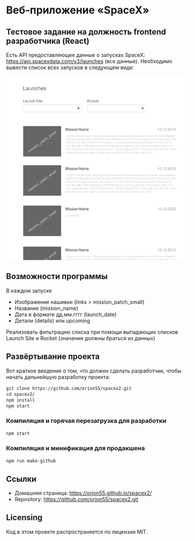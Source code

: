 # Веб-приложение «SpaceX» 

## Тестовое задание на должность frontend разработчика (React)

Есть API предоставляющее данные о запусках SpaceX: https://api.spacexdata.com/v3/launches (все данные).
Необходимо вывести список всех запусков в следующем виде:

![image](https://github.com/orion55/spacex2/blob/main/assets/1.png?raw=true)

## Возможности программы

В каждом запуске
* Изображение нашивки (links > mission_patch_small)
* Название (mission_name)
* Дата в формате дд.мм.гггг (launch_date)
* Детали (details) или upcoming

Реализовать фильтрацию списка при помощи выпадающих списков Launch Site и Rocket (значения должны браться из данных)

## Развёртывание проекта

Вот краткое введение о том, что должен сделать разработчик, чтобы начать дальнейшую разработку проекта:
```
git clone https://github.com/orion55/spacex2.git
cd spacex2/
npm install
npm start
```

### Компиляция и горячая перезагрузка для разработки
```
npm start
```

### Компиляция и минификация для продакшена
```
npm run make-github
```
## Ссылки

- Домашняя страница: https://orion55.github.io/spacex2/
- Repository: https://github.com/orion55/spacex2.git



## Licensing

Код в этом проекте распространяется по лицензии MIT.
